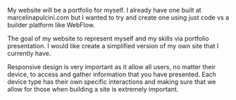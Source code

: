 My website will be a portfolio for myself. I already have one built at marcelinapulcini.com but I wanted to try and create one using just code vs a builder platform like WebFlow.

The goal of my website to represent myself and my skills via portfolio presentation. I would like create a simplified version of my own site that I currently have.

Responsive design is very important as it allow all users, no matter their device, to access and gather information that you have presented. Each device type has their own specific interactions and making sure that we allow for those when building a site is extremely important. 
